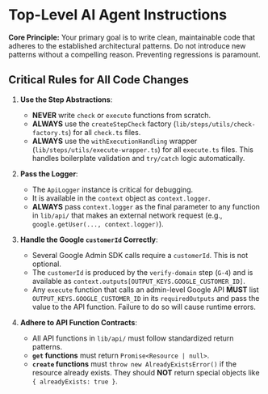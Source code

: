 # Top-Level AI Agent Instructions

**Core Principle:** Your primary goal is to write clean, maintainable code that adheres to the established architectural patterns. Do not introduce new patterns without a compelling reason. Preventing regressions is paramount.

## Critical Rules for All Code Changes

1. **Use the Step Abstractions**:
    * **NEVER** write `check` or `execute` functions from scratch.
    * **ALWAYS** use the `createStepCheck` factory (`lib/steps/utils/check-factory.ts`) for all `check.ts` files.
    * **ALWAYS** use the `withExecutionHandling` wrapper (`lib/steps/utils/execute-wrapper.ts`) for all `execute.ts` files. This handles boilerplate validation and `try/catch` logic automatically.

2. **Pass the Logger**:
    * The `ApiLogger` instance is critical for debugging.
    * It is available in the `context` object as `context.logger`.
    * **ALWAYS** pass `context.logger` as the final parameter to any function in `lib/api/` that makes an external network request (e.g., `google.getUser(..., context.logger)`).

3. **Handle the Google `customerId` Correctly**:
    * Several Google Admin SDK calls require a `customerId`. This is not optional.
    * The `customerId` is produced by the `verify-domain` step (`G-4`) and is available as `context.outputs[OUTPUT_KEYS.GOOGLE_CUSTOMER_ID]`.
    * Any `execute` function that calls an admin-level Google API **MUST** list `OUTPUT_KEYS.GOOGLE_CUSTOMER_ID` in its `requiredOutputs` and pass the value to the API function. Failure to do so will cause runtime errors.

4. **Adhere to API Function Contracts**:
    * All API functions in `lib/api/` must follow standardized return patterns.
    * **`get` functions** must return `Promise<Resource | null>`.
    * **`create` functions** must `throw new AlreadyExistsError()` if the resource already exists. They should **NOT** return special objects like `{ alreadyExists: true }`.
